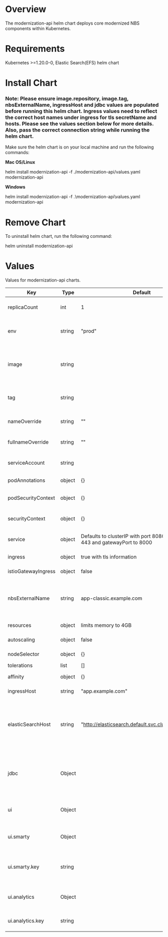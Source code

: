# Overview

The modernization-api helm chart deploys core modernized NBS components within Kubernetes.

# Requirements

Kubernetes >=1.20.0-0,
Elastic Search(EFS) helm chart

# Install Chart

### Note: Please ensure image.repository, image.tag, nbsExternalName, ingressHost and jdbc values are populated before running this helm chart. Ingress values need to reflect the correct host names under ingress for tls secretName and hosts. Please see the values section below for more details. Also, pass the correct connection string while running the helm chart.

Make sure the helm chart is on your local machine and run the following commands:

**Mac OS/Linux**

helm install modernization-api -f ./modernization-api/values.yaml modernization-api

**Windows**

helm install modernization-api -f .\modernization-api\values.yaml modernization-api

# Remove Chart

To uninstall helm chart, run the following command:

helm uninstall modernization-api

# Values

Values for modernization-api charts.

| Key                 | Type   | Default                                                                        | Description                                                                                                                        |
| ------------------- | ------ | ------------------------------------------------------------------------------ | ---------------------------------------------------------------------------------------------------------------------------------- |
| replicaCount        | int    | 1                                                                              | Number of Pods maintained. Defaulted to 1                                                                                          |
| env                 | string | "prod"                                                                         | Environment information. This can be any environment string                                                                        |
| image               | string |                                                                                | Modernization-api container image. Needs to point to the latest image from the public repository                                   |
| tag                 | string |                                                                                | Point to release tag that needs to be installed with NBS. This is required                                                         |
| nameOverride        | string | ""                                                                             | replaces name of chart on install. Not required.                                                                                   |
| fullnameOverride    | string | ""                                                                             | replaces full generated name on install. Not required.                                                                             |
| serviceAccount      | string |                                                                                | Used to created a service account. Not required.                                                                                   |
| podAnnotations      | object | {}                                                                             | Attach metadata. Not required.                                                                                                     |
| podSecurityContext  | object | {}                                                                             | Defines privilege and access control. Not Required                                                                                 |
| securityContext     | object | {}                                                                             | Defines privilege and access control. Not Required                                                                                 |
| service             | object | Defaults to clusterIP with port 8080, httpsport to 443 and gatewayPort to 8000 | Configures service ClusterIP with some ports                                                                                       |
| ingress             | object | true with tls information                                                      | Creation of NGINX Ingress resource                                                                                                 |
| istioGatewayIngress | object | false                                                                          | Creation of IstioGatewayIngress                                                                                                    |
| nbsExternalName     | string | app-classic.example.com                                                        | Defines DNS record of the legacy application. Change this to point to legacy NBS host name                                         |
| resources           | object | limits memory to 4GB                                                           | Enable default resources                                                                                                           |
| autoscaling         | object | false                                                                          | Kubernetes POD autoscaler                                                                                                          |
| nodeSelector        | object | {}                                                                             | Node assignment to Pod                                                                                                             |
| tolerations         | list   | []                                                                             | Set Pod tolerations                                                                                                                |
| affinity            | object | {}                                                                             | Define needed contraints                                                                                                           |
| ingressHost         | string | "app.example.com"                                                              | configure ingress hostname                                                                                                         |
| elasticSearchHost   | string | "<http://elasticsearch.default.svc.cluster.local:9200>"                        | Elastic search host. Default values should work, no changes needed unless there is a change in the elastic search deployment name. |
| jdbc                | Object |                                                                                | Java database connection. This is required. This needs to updated. See values.yaml for descriptions of supplied values.            |
| ui                  | Object |                                                                                | Environment specific values that are provided to the modernization-ui                                                              |
| ui.smarty           | Object |                                                                                | Settings for the Smarty API used by the modernization-ui                                                                           |
| ui.smarty.key       | string |                                                                                | The embedded key used to authenticate the PostHog analytics client                                                                 |
| ui.analytics        | Object |                                                                                | Settings for the analytics used by the modernization-ui                                                                            |
| ui.analytics.key    | string |                                                                                | The key used to authenticate the PostHog client                                                                                    |

